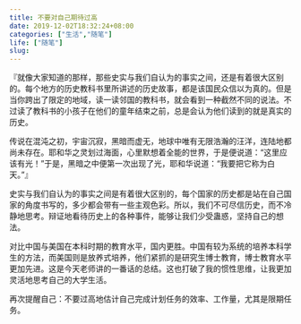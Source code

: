 ```yaml
---
title: 不要对自己期待过高
date: 2019-12-02T18:32:24+08:00
categories: ["生活","随笔"]
life: ["随笔"]
slug: 
---
```


『就像大家知道的那样，那些史实与我们自认为的事实之间，还是有着很大区别的。每个地方的历史教科书里所讲述的历史故事，都是该国民众信以为真的。但是当你跨出了限定的地域，读一读邻国的教科书，就会看到一种截然不同的说法。不过读了教科书的小孩子在他们的童年结束之前，总是会认为他们读到的就是真实的历史。

传说在混沌之初，宇宙沉寂，黑暗而虚无，地球中唯有无限浩瀚的汪洋，连陆地都尚未存在。耶和华之灵划过海面，心里默想着全能的世界，于是便说道：“这里应该有光！”于是，黑暗之中便第一次出现了光，耶和华说道：“我要把它称为白天。”』

史实与我们自认为的事实之间是有着很大区别的，每个国家的历史都是站在自己国家的角度书写的，多少都会带有一些主观色彩。所以，我们不可尽信历史，而不冷静地思考。辩证地看待历史上的各种事件，能够让我们少受蛊惑，坚持自己的想法。

对比中国与美国在本科时期的教育水平，国内更胜。中国有较为系统的培养本科学生的方法，而美国则是放养式培养，他们紧抓的是研究生博士教育，博士教育水平更加先进。这是今天老师讲的一番话的总结。这也打破了我的惯性思维，让我更加灵活地思考自己的大学生活。

再次提醒自己：不要过高地估计自己完成计划任务的效率、工作量，尤其是限期任务。
